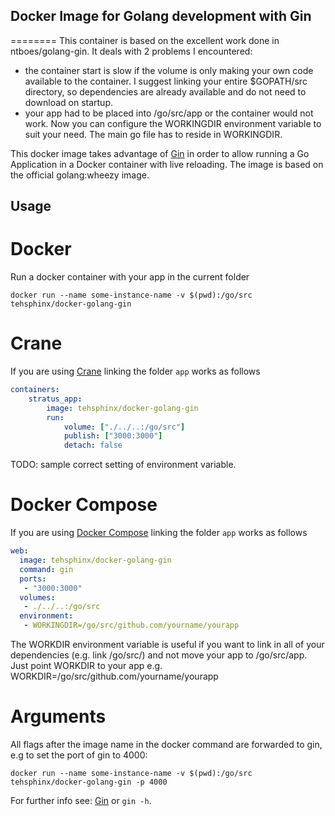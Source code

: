 ## Docker Image for Golang development with Gin
========
This container is based on the excellent work done in ntboes/golang-gin. It deals with 2 problems I encountered:
- the container start is slow if the volume is only making your own code available to the container. I suggest linking your entire $GOPATH/src directory, so dependencies are already available and do not need to download on startup.
- your app had to be placed into /go/src/app or the container would not work. Now you can configure the WORKINGDIR environment variable to suit your need. The main go file has to reside in WORKINGDIR.

This docker image takes advantage of [Gin](https://github.com/codegangsta/gin) in order to allow running a Go Application in a Docker container with live reloading.
The image is based on the official golang:wheezy image.

## Usage

# Docker
Run a docker container with your app in the current folder
```shell
docker run --name some-instance-name -v $(pwd):/go/src tehsphinx/docker-golang-gin
```

# Crane
If you are using [Crane](https://github.com/michaelsauter/crane) linking the folder `app` works as follows
```yaml
containers:
    stratus_app:
        image: tehsphinx/docker-golang-gin
        run:
            volume: ["./../..:/go/src"]
            publish: ["3000:3000"]
            detach: false
```
TODO: sample correct setting of environment variable.

# Docker Compose
If you are using [Docker Compose](https://docs.docker.com/compose/) linking the folder `app` works as follows
```yaml
web:
  image: tehsphinx/docker-golang-gin
  command: gin
  ports:
   - "3000:3000"
  volumes:
   - ./../..:/go/src
  environment:
   - WORKINGDIR=/go/src/github.com/yourname/yourapp
```
The WORKDIR environment variable is useful if you want to link in all of your dependencies (e.g. link /go/src/) and not move your app to /go/src/app.
Just point WORKDIR to your app e.g. WORKDIR=/go/src/github.com/yourname/yourapp

# Arguments
All flags after the image name in the docker command are forwarded to gin, e.g to set the port of gin to 4000:
```shell
docker run --name some-instance-name -v $(pwd):/go/src tehsphinx/docker-golang-gin -p 4000
```
For further info see: [Gin](https://github.com/codegangsta/gin) or `gin -h`.
